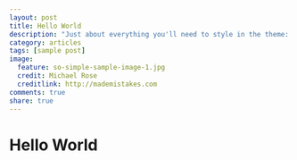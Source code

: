 ```yaml
---
layout: post
title: Hello World
description: "Just about everything you'll need to style in the theme: headings, paragraphs, blockquotes, tables, code blocks, and more."
category: articles
tags: [sample post]
image:
  feature: so-simple-sample-image-1.jpg
  credit: Michael Rose
  creditlink: http://mademistakes.com
comments: true
share: true
---
```


# Hello World